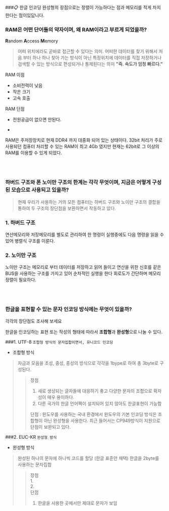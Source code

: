 ###:clipboard: 한글 인코딩 완성형의 장점으로는 정렬이 가능하다는 점과 메모리를 적게 차지한다는 점이있답니다.


### RAM은 어떤 단어들의 약자이며, 왜 RAM이라고 부르게 되었을까?

**R**andom **A**ccess **M**emory

> 어떠 위치에라도 곧바로 접근할 수 있다는 의미. 어떠한 데이터를 찾기 위해서 처음 부터 하나 하나 찾아 가는 방식이 아닌 특정위치에 데이터를 직접 저장하거나 검색할 수 있는 방식으로  편성되거나 통제된다는 의미 **"즉. 속도가 엄청 빠르다."**


RAM 이점
  
* 소비전력이 낮음  
* 작은 크기  
* 고속 호출  

RAM 단점

* 전원공급이 없으면 안된다.

+
RAM은 주저장장치로 현재 DDR4 까지 대중화 되어 있는 상태이다. 
32bit 처리가 주로 사용되던 컴퓨터 처리할 수 있는  RAM이 최고 4Gb 였지만 현재는 
62bit로 그 이상의 RAM를 이용할 수 있게 되었다.

<br>
<br>


### 하버드 구조와 폰 노이만 구조의 한계는 각각 무엇이며, 지금은 어떻게 구성된 모습으로 사용되고 있을까?

>현재 우리가 사용하는 거의 모든 컴퓨터는 하버드 구조와 노이만 구조의 결합을 통하여 두 구조의 장단점을 보환하면서 작동하고 있다.

### 1. 하버드 구조
연산메모리와 저장메모리를 별도로 관리하여 한 명령이 실행중에도 다음 명령을 읽을 수 있어 병렬식 구조를 이룬다.


### 2. 노이만 구조
노이만 구조는 메모리로 부터 데이터를 저장하고 읽어 들이고 연산을 위한 신호를 같은 BUS을 사용하는 구조를 가지고 있어 순차적인 실행을 한다 회로도가 간단하며 메모리 정렬이 필요하다.


<br>
<br>

### 한글을 표현할 수 있는 문자 인코딩 방식에는 무엇이 있을까? 
각각의 장단점도 조사해 보세요


한글을 인코딩하는 표현 또는 작성의 형태에 따라서 **조합형**과  **완성형**으로 나눌 수 있다.

###1. UTF-8 
`조합형 방식의 문자집합이면서, 유니코드 인코딩`

* 조합형 방식
   
> 자금과 모음을  초성, 중성, 종성의 방식으로 각각을 1bype로 하여 총 3byte로 구성된다.  
> >장점  
> > 1. 새로 생성되는 글자들에 대응하기 좋고 다양한 문자의 조합으로 확자성이 매우 용이하다.  
> > 2. 다른 국가의 한글 언어팩이 설치되어 있지 않아도 한글표현이 가능함 
> > 
> >단점 : 윈도우를 사용하는 국내 환경에서 윈도우의 기본 인코딩 방식은 조합형이 아닌 완성형을 사용한다. 최근 들어서는 CP949방식이 지원으로 단점이 보완되고 있다.

###2. EUC-KR 
`완성형 방식`

* 완성형 방식  
 
> 완성된 하나의 문자에 하나씩 코드를 할당 (한글 표준안 채택) 한글을 2byte를 사용하는 문자집합
> > 장점  
> > 1.  
> > 2.  
> > 단점
> > 1. 한글을 사용한 곳에서만 제대로 문자가 보임
